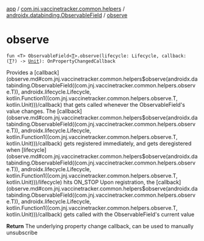 [app](../../index.md) / [com.jnj.vaccinetracker.common.helpers](../index.md) / [androidx.databinding.ObservableField](index.md) / [observe](./observe.md)

# observe

`fun <T> ObservableField<`[`T`](observe.md#T)`>.observe(lifecycle: Lifecycle, callback: (`[`T`](observe.md#T)`?) -> `[`Unit`](https://kotlinlang.org/api/latest/jvm/stdlib/kotlin/-unit/index.html)`): OnPropertyChangedCallback`

Provides a [callback](observe.md#com.jnj.vaccinetracker.common.helpers$observe(androidx.databinding.ObservableField((com.jnj.vaccinetracker.common.helpers.observe.T)), androidx.lifecycle.Lifecycle, kotlin.Function1((com.jnj.vaccinetracker.common.helpers.observe.T, kotlin.Unit)))/callback) that gets called whenever the ObservableField's value changes.
The [callback](observe.md#com.jnj.vaccinetracker.common.helpers$observe(androidx.databinding.ObservableField((com.jnj.vaccinetracker.common.helpers.observe.T)), androidx.lifecycle.Lifecycle, kotlin.Function1((com.jnj.vaccinetracker.common.helpers.observe.T, kotlin.Unit)))/callback) gets registered immediately, and gets deregistered when [lifecycle](observe.md#com.jnj.vaccinetracker.common.helpers$observe(androidx.databinding.ObservableField((com.jnj.vaccinetracker.common.helpers.observe.T)), androidx.lifecycle.Lifecycle, kotlin.Function1((com.jnj.vaccinetracker.common.helpers.observe.T, kotlin.Unit)))/lifecycle) hits ON_STOP
Upon registration, the [callback](observe.md#com.jnj.vaccinetracker.common.helpers$observe(androidx.databinding.ObservableField((com.jnj.vaccinetracker.common.helpers.observe.T)), androidx.lifecycle.Lifecycle, kotlin.Function1((com.jnj.vaccinetracker.common.helpers.observe.T, kotlin.Unit)))/callback) gets called with the ObservableField's current value

**Return**
The underlying property change callback, can be used to manually unsubscribe

